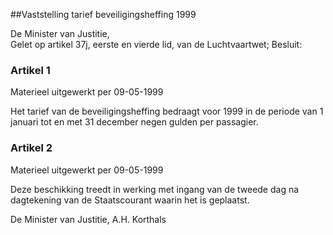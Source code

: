 <meta http-equiv='Content-Type' content='text/html; charset=utf-8' />

##Vaststelling tarief beveiligingsheffing 1999

De Minister van Justitie,  
Gelet op artikel 37j, eerste en vierde lid, van de Luchtvaartwet;
Besluit:     

### Artikel  1  
Materieel uitgewerkt per 09-05-1999 

Het tarief van de beveiligingsheffing bedraagt voor 1999 in de periode van 1 januari tot en met 31 december negen gulden per passagier.  

### Artikel  2  
Materieel uitgewerkt per 09-05-1999 

Deze beschikking treedt in werking met ingang van de tweede dag na dagtekening van de Staatscourant waarin het is geplaatst. 

De 
Minister van Justitie, 
A.H.  Korthals      

